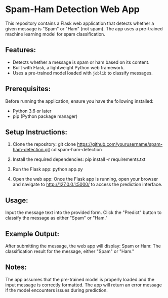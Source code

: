 # Spam-Ham Detection Web App

This repository contains a Flask web application that detects whether a given message is "Spam" or "Ham" (not spam). The app uses a pre-trained machine learning model for spam classification.

## Features:
- Detects whether a message is spam or ham based on its content.
- Built with Flask, a lightweight Python web framework.
- Uses a pre-trained model loaded with `joblib` to classify messages.

## Prerequisites:
Before running the application, ensure you have the following installed:
- Python 3.6 or later
- pip (Python package manager)

## Setup Instructions:

1. Clone the repository:
  git clone https://github.com/yourusername/spam-ham-detection.git
  cd spam-ham-detection

2. Install the required dependencies:
  pip install -r requirements.txt

3. Run the Flask app:
  python app.py

4. Open the web app:
Once the Flask app is running, open your browser and navigate to http://127.0.0.1:5000/ to access the prediction interface.

## Usage:
Input the message text into the provided form.
Click the "Predict" button to classify the message as either "Spam" or "Ham."

## Example Output:
After submitting the message, the web app will display:
Spam or Ham: The classification result for the message, either "Spam" or "Ham."

## Notes:
The app assumes that the pre-trained model is properly loaded and the input message is correctly formatted.
The app will return an error message if the model encounters issues during prediction.
